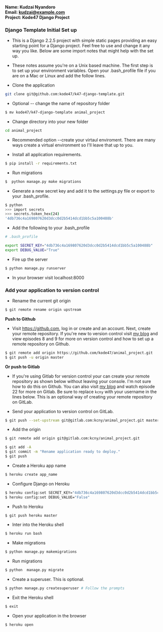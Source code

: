 **Name: Kudzai Nyandoro**  
**Email: kudzai@example.com**  
**Project: Kode47 Django Project**  

### Django Template Initial Set up

- This is a Django 2.2.5 project with simple static pages providing an easy starting point for a Django project. Feel free to use and change it any way you like. Below are some import notes that might help with the set up.

- These notes assume you're on a Unix based machine.  The first step is to set up  your environment variables.  Open your .bash_profile file if you are on a Mac or Linux and add the follow lines.
 
- Clone the application 

```bash
git clone git@github.com:kode47/k47-django-template.git
```
- Optional -- change the name of repository folder

```bash
$ mv kode47/k47-django-template animal_project
```
- Change directory into your new folder
 
```bash
cd animal_project
```

- Recommended option --create your virtaul enviroment.  There are many ways
  create a virtual environment so I'll leave that up to you.  

- Install all application requirements.

```bash
$ pip install -r requirements.txt
```

- Run migrations 

```bash
$  python manage.py make migrations
```

- Generate a new secret key and add it to the settings.py file or export to
   your .bash_profile.

```bash
$ python
>>> import secrets
>>> secrets.token_hex(24)
'4db736c4a169807620d3dcc0d2b5414dcd1bb5c5a100488b'
```
- Add the following to your .bash_profile

```bash
# .bash_profile

export SECRET_KEY="4db736c4a169807620d3dcc0d2b5414dcd1bb5c5a100488b"
export DEBUG_VALUE="True"
```

- Fire up the server

```bash
$ python manage.py runserver
```

- In your browser visit localhost:8000

### Add your application to version control

- Rename the current git origin

```bash
$ git remote rename origin upstream
```

**Push to Github**

- Visit https://github.com, log in or create and an account.  Next, create your
  remote repository.  If you're new to version control visit [my blog](https:/kode47.com) and view episodes 8 and 9 for more on version control and how to set up a remote repository on Github.

```bash
$ git remote add origin https://github.com/kode47/animal_project.git
$ git push -u origin master
```

**Or push to Gitlab**

-  If you're using Gitlab for version control your can create your remote
   repository as shown below without leaving your console.  I'm not sure how to
   do this on Github.  You can also visit [my blog](https://kode47.com) and
   watch episode 22 for more on Gitlab. Be sure to replace `kcny` with your username in the lines below. This is an optional way of creating your remote repository on GitLab.

- Send your application to version control on GitLab.
 
```bash
$ git push --set-upstream git@gitlab.com:kcny/animal_project.git master
```
- Add the origin

```bash
$ git remote add origin git@gitlab.com:kcny/animal_project.git
```

```bash
$ git add -A
$ git commit -m "Rename application ready to deploy."
$ git push 
```

- Create a Heroku app name

```bash
$ heroku create app_name
```
- Configure Django on Heroku

```bash
$ heroku config:set SECRET_KEY="4db736c4a169807620d3dcc0d2b5414dcd1bb5c5a100488b"
$ heroku config:set DEBUG_VALUE="False"
```
- Push to Heroku

```bash
$ git push heroku master
```
- Inter into the Heroku shell

```bash
$ heroku run bash
```
- Make migrations

```bash
$ python manage.py makemigrations
```
- Run migrations

```bash
$ python  manage.py migrate
````
- Create a superuser. This is optional.

```bash
$ python manage.py createsuperuser # Follow the prompts
```
- Exit the Heroku shell

```bash
$ exit
```
- Open your application in the browser

```bash
$ heroku open
```





